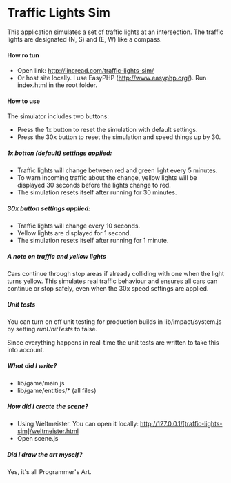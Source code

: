 # Traffic Lights Sim

This application simulates a set of traffic lights at an intersection. The traffic lights are designated (N, S) and (E, W) like a compass.

#### How ro tun

- Open link: http://lincread.com/traffic-lights-sim/
- Or host site locally. I use EasyPHP (http://www.easyphp.org/). Run index.html in the root folder.

#### How to use

The simulator includes two buttons:

- Press the 1x button to reset the simulation with default settings.
- Press the 30x button to reset the simulation and speed things up by 30.

##### 1x botton (default) settings applied:

- Traffic lights will change between red and green light every 5 minutes. 
- To warn incoming traffic about the change, yellow lights will be displayed 30 seconds before the lights change to red.
- The simulation resets itself after running for 30 minutes.

##### 30x button settings applied:

- Traffic lights will change every 10 seconds.
- Yellow lights are displayed for 1 second.
- The simulation resets itself after running for 1 minute.

##### A note on traffic and yellow lights

Cars continue through stop areas if already colliding with one when the light turns yellow. This simulates real traffic behaviour and ensures all cars can continue or stop safely, even when the 30x speed settings are applied.

##### Unit tests

You can turn on off unit testing for production builds in lib/impact/system.js by setting *runUnitTests* to false.

Since everything happens in real-time the unit tests are written to take this into account.

##### What did I write?

- lib/game/main.js
- lib/game/entities/* (all files)

##### How did I create the scene?

- Using Weltmeister. You can open it locally: http://127.0.0.1/[traffic-lights-sim]/weltmeister.html
- Open scene.js

##### Did I draw the art myself?
 
Yes, it's all Programmer's Art.
